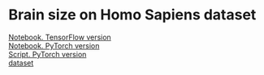 # Brain size on Homo Sapiens dataset
[Notebook. TensorFlow version](./Brain%20size.%20Homo%20Sapiens.ipynb)  
[Notebook. PyTorch version](./Brain%20size.%20Homo%20Sapiens.%20Torch.ipynb)  
[Script. PyTorch version](./brainSize_homoSapiens_torch.py)  
[dataset](./headbrain.csv)
